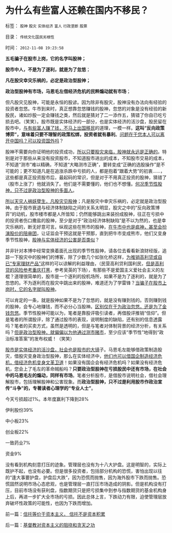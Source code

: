 # 为什么有些富人还赖在国内不移民？

标签： `股神` `股灾` `实体经济` `富人` `行政垄断` `股票` 

目录： `传统文化国民劣根性`

时间： `2012-11-08 19:23:58`

**五毛骗子在股市上岗，它的名字叫股神；**

**股市中人，不是为了逐利，就是为了忽悠**；

**凡在股灾幸灾乐祸的，必定是政治型股神；**

**政治型股神有市场，马恩毛左借经济危机的民粹煽动就有市场**；

但凡股灾见股神，可能是永恒的股谚。因为除非有股灾，股神没有办法向有经验的投资者忽悠。牛市到来时，真正想靠忽悠赚钱的股神，忽悠的对象是没有经验的新股民，诸如炒股一定会赚钱之类，然后就是猜对了二一添作五，猜错了你自已吃亏损去吧。（笑笑）。股市既是实体经济的一部分，也是实体经济的活沙盘，股民留在股市中，[与有些富人赚了钱，不马上出国移民](../../../2011/11/28/祝愿富裕的同胞移民，一路顺风！.md)的道理，一模一样。**这叫“反向政策博弈”，意味着只要不理智的政策松绑，投资者就有暴利**。[问题在于您本人可以离开中国吗？可以投资国外吗](../../../2011/12/16/在毒气室里夸耀屏气功夫的资深股神.md)？

股神不需要向你证明他的投资成功，[所以只要股灾来临，股神就永远是正确的](../../../2011/12/28/季节性股神现象：算命神棍和股神半仙.md)。特别是对于那些从来没有投资股市，不知道股市进出的成本，不知股市交易的成本，不知道“测市”难以精确，不知道“大略测市正确”，要转变成“正确的选股操作”是不可能的；更不知道凡是在追涨杀跌中亏损的人，都是抱着“跟着大势”的初衷……，这些都是真正投资股市后，最起码的常识，但是对于不用真正投资的股神，猜错了（股市上涨了）他就消失了。他们是不需要懂的，他们也不想懂。[何况季节性股神，只不过是政治型股神的多面人](../../../2012/1/10/机构型股神的“谷物法”，政治型股神和孔庆东老师.md)。

[所以天灾人祸妖孽生，凡股灾见股神](../../../2011/12/28/天灾人祸妖孽生；凡有股灾多股神；.md)；凡是股灾中幸灾乐祸的，必定就是政治型股神。由于股市衰退与经济体制缺陷之间的关系太明显，股灾之中的“反向政策博弈”的动机，股市楼市都是人所皆知；仍然能够跳出来装扮成股神，往正在亏损中的投资者伤口撒盐的股神，至少是对于“政治经济体制缺陷”是不以为然的，也是幸灾乐祸的，断无好意可言。纵观这些在熊市的股神，[在牛市中也是疯神，甚至会扮演股价的陪审团](../../../2010/9/14/股票市场价格陪审团！.md)，让证监会干预这就是干预那，直到把牛市变成熊市，他们又变身季节性股神，[股神与实体经济的公害是否类似](../../../2012/9/13/咱国的监管部门主管单位，可以凭空出世的！.md)？

并非针对本博中经常变换着面孔出现的季节性股神，请各位去看看新浪财经版，追踪一下股灾中的股神们的博客，除了少数几个如张化桥这样，[为推销高利贷或自已“专家理财产品”](../../../2012/1/4/股市低风险，经济有前途；谩骂股市的《竞选州长》.md)这样的可以谅解的利益理由，（民营高利贷利国利民，[但是高利贷的风险参考重庆打黑](../../../2009/8/27/为富不安涉黑如重庆者蠢！.md)，参考吴英的下场），有那些不是爱国主义爱社会主义的左棍？道理很简单的，股市是一个逐利的投机场所，如果不是为了逐利的，就是为了忽悠的。不为逐利而在股灾中跳出来的股神，难道还为了学雷锋？[当骗子在股市上岗时，它的名字就叫股神](../../../2011/12/28/防左，防贼，防股神.md)。

可以肯定的一条，就是股神如果不是为了忽悠的，就是没有赚到钱的。否则赚到钱的股神，会专心地赚钱，而不必分心当股神。[区别仅在于为政治忽悠，还是为了金钱忽悠](../../../2012/1/6/技术分析绝对化的政治意义和股神的奋斗.md)。季节性股神可能以为，笔者是靠股评吸引读者，再借股评推销“信仰”。但是笔者的所谓股评，除了通过股市的表现，说明制度的缺陷，还有别的信息透露吗？笔者的买卖方式，虽然是透明的，但是与笔者对体制背景的经济分析，有关系吗？[但是政治型股神，就偏偏以为他通过测市赌市](../../../2011/12/29/股神斗法，比拼隐私斗面子.md)，至少应该“季节性”地得到“政治标准答案”的发布权威！（笑笑）

[股市是实体经济的活沙盘，社会也是股市的大镜](../../../2011/12/29/A股百态是中国民主进程的活沙盘;中国国民民主素质确实低.md)子。马恩毛左能够借政策制造股灾，借股灾变身政治型股神，那么在实体经济中，[他们也可以借国企制造经济危机，借经济危机变身文革卫道](http://darthvad.blog.163.com/blog/static/53399470201082143559587/)！如果没有国企会有经济危机吗？如果没有经济危机，您会上了毛左的革命贼船吗？**只要政治型股神在亏损股民中还有市场，在社会中的马恩毛左的煽动，同样有市场**。笔者分析股市，是借股市说明社会，借社会理解股市，包括理解股神和公害现象。而**政治型股神，只不过是利用股市作政治宣传“斗争”的，专著读者心理学的“专业人士”**。

今天亏损超过1%。本年度赢利下降到28%

伊利股份39%

中小板23%

创业板22%

一致药业7%

资金9%

没有看到机构刻意打压的迹象。管理层也没有为十八大护盘。这是明智的，实际上既护不起，也没有必要。但是很多投资者，包括部分机构的恐慌，害怕出现以往的“逢大事要护盘，护盘后大跌”，因为恐慌而抛售，因为海外股市下跌而抛售。恐慌固然说明市场心态悲观，也是管理层一直打压市场造成的阴影。但是机构没有打压，目前市场没有获利盘，指数期货只是把亏损集中到参与指数期货的基金机构身上后，再进一步扩大全市场的亏损。因此总体上言，下跌动力有限，迫使管理层放弃破坏性政策的可能性，也因为下跌而增加。



前一篇：[信托等价于资本主义，&nbsp;信托不是资本积累](../../../2012/11/8/信托等价于资本主义，信托不是资本积累.md)

后一篇：[基督教对资本主义的阻挠和贪天之功](../../../2012/11/9/基督教对资本主义的阻挠和贪天之功.md)
